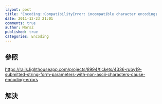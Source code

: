 ```yaml
---
layout: post
title: "Encoding::CompatibilityError: incompatible character encodings: ASCII-8BIT and UTF-8"
date: 2011-12-23 21:01
comments: true
author: MarsZ
published: true
categories: Encoding
---
```

## 參照

https://rails.lighthouseapp.com/projects/8994/tickets/4336-ruby19-submitted-string-form-parameters-with-non-ascii-characters-cause-encoding-errors

## 解決



